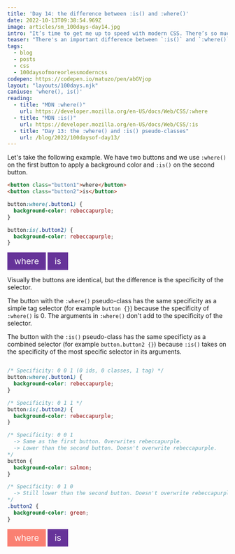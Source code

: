 ```yaml
---
title: 'Day 14: the difference between :is() and :where()'
date: 2022-10-13T09:38:54.969Z
image: articles/sm_100days-day14.jpg
intro: "It’s time to get me up to speed with modern CSS. There’s so much new in CSS that I know too little about. To change that I’ve started [#100DaysOfMoreOrLessModernCSS](/blog/2022/100-days-of-more-or-less-modern-css/). Why more or less modern CSS? Because some topics will be about cutting-edge features, while other stuff has been around for quite a while already, but I just have little to no experience with it."
teaser: "There's an important difference between `:is()` and `:where()`.  "
tags:
  - blog
  - posts
  - css
  - 100daysofmoreorlessmoderncss
codepen: https://codepen.io/matuzo/pen/abGVjop
layout: "layouts/100days.njk"
caniuse: 'where(), is()'
reading:
  - title: "MDN :where()"
    url: https://developer.mozilla.org/en-US/docs/Web/CSS/:where
  - title: "MDN :is()"
    url: https://developer.mozilla.org/en-US/docs/Web/CSS/:is
  - title: "Day 13: the :where() and :is() pseudo-classes"
    url: /blog/2022/100daysof-day13/
---
```

Let's take the following example. We have two buttons and we use `:where()` on the first button to apply a background color and `:is()` on the second button.

<style>
  button {
    border: none;
    color: #fff;
    font: inherit;
    font-size: 1.2rem;
    padding: 0.5rem 1rem;
  }

  button:where(.button1) {
    background-color: rebeccapurple;
  }

  button:is(.button2) {
    background-color: rebeccapurple;
  }

  .specificty button:where(.button1) {
    background-color: rebeccapurple;
  }

  .specificty button:is(.button2) {
    background-color: rebeccapurple;
  }

  .specificty button {
    background-color: salmon;
  }

  .specificty .button2 {
    background-color: green;
  }

</style>

```html
<button class="button1">where</button>
<button class="button2">is</button>
```

```css
button:where(.button1) {
  background-color: rebeccapurple;
}

button:is(.button2) {
  background-color: rebeccapurple;
}
```

<button class="button1">where</button>
<button class="button2">is</button>

Visually the buttons are identical, but the difference is the specificity of the selector.  

The button with the `:where()` pseudo-class has the same specificity as a simple tag selector (for example `button {}`) because the specificity of `:where()` is 0. The arguments in `:where()` don't add to the specificity of the selector.   

The button with the `:is()` pseudo-class has the same specificty as a combined selector (for example `button.button2 {}`) because `:is()` takes on the specificity of the most specific selector in its arguments.

```css

/* Specificity: 0 0 1 (0 ids, 0 classes, 1 tag) */
button:where(.button1) {
  background-color: rebeccapurple;
}

/* Specificity: 0 1 1 */
button:is(.button2) {
  background-color: rebeccapurple;
}

/* Specificity: 0 0 1 
  -> Same as the first button. Overwrites rebeccapurple.
  -> Lower than the second button. Doesn't overwrite rebeccapurple.
*/
button {
  background-color: salmon;
}

/* Specificity: 0 1 0
  -> Still lower than the second button. Doesn't overwrite rebeccapurple.
*/
.button2 {
  background-color: green;
}
```
<div class="specificty">
<button class="button1">where</button>
<button class="button2">is</button>
</div>

